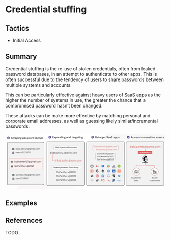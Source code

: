 # Credential stuffing

## Tactics
* Initial Access

## Summary
Credential stuffing is the re-use of stolen credentials, often from leaked password databases, in an attempt to authenticate to other apps. This is often successful due to the tendency of users to share passwords between multiple systems and accounts.

This can be particularly effective against heavy users of SaaS apps as the higher the number of systems in use, the greater the chance that a compromised password hasn’t been changed.

These attacks can be make more effective by matching personal and corporate email addresses, as well as guessing likely similar/incremental passwords.

![Credential stuffing](credential_stuffing.png)

## Examples

## References

TODO
